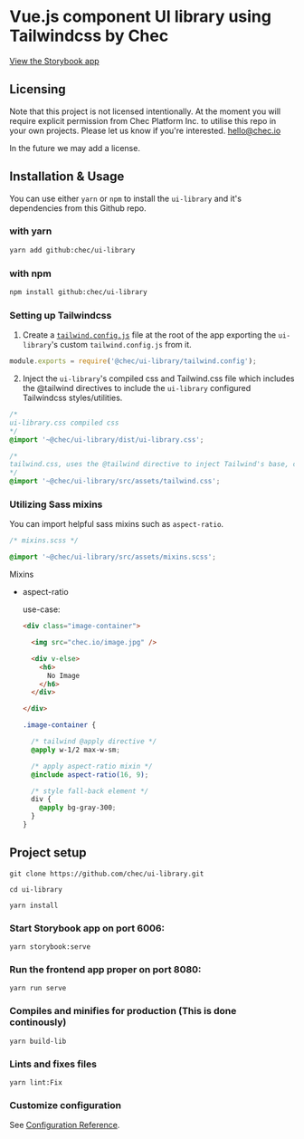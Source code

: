 # Vue.js component UI library using Tailwindcss by Chec

[View the Storybook app](https://chec-ui.netlify.app/)

## Licensing

Note that this project is not licensed intentionally. At the moment you will require explicit permission from Chec 
Platform Inc. to utilise this repo in your own projects. Please let us know if you're interested. hello@chec.io

In the future we may add a license. 

## Installation & Usage

You can use either `yarn` or `npm` to install the `ui-library` and it's dependencies from this Github repo.

### with yarn
```sh
yarn add github:chec/ui-library
```

### with npm
```sh
npm install github:chec/ui-library
```

### Setting up Tailwindcss 

1. Create a [`tailwind.config.js`](https://tailwindcss.com/docs/configuration/#app) file at the root of the app exporting the `ui-library`'s custom `tailwind.config.js` from it.

```js
module.exports = require('@chec/ui-library/tailwind.config');
```

2. Inject the `ui-library`'s compiled css and Tailwind.css file which includes the @tailwind directives to include the `ui-library` configured Tailwindcss styles/utilities. 

```css
/*
ui-library.css compiled css
*/
@import '~@chec/ui-library/dist/ui-library.css';

/*
tailwind.css, uses the @tailwind directive to inject Tailwind's base, components, and utilities styles into your CSS: 
*/  
@import '~@chec/ui-library/src/assets/tailwind.css';
```

### Utilizing Sass mixins

You can import helpful sass mixins such as `aspect-ratio`.

```scss
/* mixins.scss */

@import '~@chec/ui-library/src/assets/mixins.scss';
```

Mixins
- aspect-ratio

    use-case:
    ```html
    <div class="image-container">

      <img src="chec.io/image.jpg" />

      <div v-else>
        <h6>
          No Image
        </h6>
      </div>

    </div>
    ```
    
    ```scss
    .image-container {

      /* tailwind @apply directive */
      @apply w-1/2 max-w-sm; 

      /* apply aspect-ratio mixin */
      @include aspect-ratio(16, 9); 

      /* style fall-back element */
      div {
        @apply bg-gray-300;
      }
    }
    ```

## Project setup

```
git clone https://github.com/chec/ui-library.git
```

```
cd ui-library
```

```
yarn install
```

### Start Storybook app on port 6006:
```
yarn storybook:serve
```

### Run the frontend app proper on port 8080:
```
yarn run serve
```

### Compiles and minifies for production (This is done continously)
```
yarn build-lib
```

### Lints and fixes files
```
yarn lint:Fix
```

### Customize configuration
See [Configuration Reference](https://cli.vuejs.org/config/).
